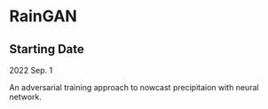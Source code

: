 # RainGAN

## Starting Date
2022 Sep. 1

An adversarial training approach to nowcast precipitaion with neural network.
